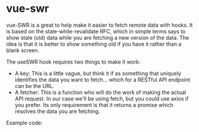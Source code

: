 # vue-swr

vue-SWR is a great to help make it easier to fetch remote data with hooks. It is based on the stale-while-revalidate RFC, which in simple terms says to show stale (old) data while you are fetching a new version of the data. The idea is that it is better to show something old if you have it rather than a blank screen.


The useSWR hook requires two things to make it work:
* A key: This is a little vague, but think it if as something that uniquely identifies the data you want to fetch... which for a RESTful API endpoint can be the URL.
* A fetcher: This is a function who will do the work of making the actual API request. In our case we'll be using fetch, but you could use axios if you prefer. Its only requirement is that it returns a promise which resolves the data you are fetching.

Example code:
    
<script>
import { fetcher } from '../utils/fetcher';
import { useSwrCache, STATE } from '../composables/swr-cache';

export default {
  name: 'component',
  setup() {
    const {
      data: user,
      error,
      state,
    } = useSwrCache('https://blablavla/1', fetcher);

    return {
      STATE,
      error,
      state,
      user,
    };
  },
};
</script>
